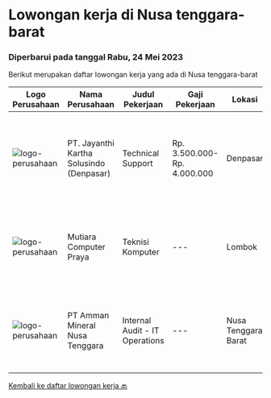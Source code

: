 
  # Lowongan kerja di Nusa tenggara-barat

  ### Diperbarui pada tanggal Rabu, 24 Mei 2023

  Berikut merupakan daftar lowongan kerja yang ada di Nusa tenggara-barat

  |Logo Perusahaan | Nama Perusahaan | Judul Pekerjaan | Gaji Pekerjaan | Lokasi | Deskripsi | Tanggal diunggah | Pranala |
  | -------------- | --------------- | --------------- | --------- | --------- | -------------- | ------- | ----------- |
  |![logo-perusahaan](https://image-service-cdn.seek.com.au/e43b5727dc6b4b766663b75c6a3216f9511b5f4a/ee4dce1061f3f616224767ad58cb2fc751b8d2dc)|PT. Jayanthi Kartha Solusindo (Denpasar)|Technical Support|Rp. 3.500.000-Rp. 4.000.000|Denpasar|Skills Needed : Network (Wired &amp; Wireless) Troubleshooting Job Description: Perform network troubleshooting fttx / ftth and make an improvement...|Jumat, 19 Mei 2023|https://www.jobstreet.co.id/id/job/technical-support-4338777?token=0~e95dd326-735e-4fd8-a8ba-164b06a63b70&sectionRank=1&jobId=jobstreet-id-job-4338777|
|![logo-perusahaan](https://i.ibb.co/sqvTCh9/112815900-stock-vector-no-image-available-icon-flat-vector.webp)|Mutiara Computer Praya|Teknisi Komputer|---|Lombok|Kualifikasi Pekerjaan Usia maksimal 40 Tahun Pendidikan SMA/SMK Sederajat Menguasai perbaikan laptop/komputer/printer Menguasai Install ulang Windows...|Rabu, 03 Mei 2023|https://www.jobstreet.co.id/id/job/teknisi-komputer-4316521?token=0~e95dd326-735e-4fd8-a8ba-164b06a63b70&sectionRank=2&jobId=jobstreet-id-job-4316521|
|![logo-perusahaan](https://image-service-cdn.seek.com.au/03278f3de39727dec0ee5a30eff1c4030c863d8c/ee4dce1061f3f616224767ad58cb2fc751b8d2dc)|PT Amman Mineral Nusa Tenggara|Internal Audit -  IT Operations|---|Nusa Tenggara Barat|Responsible to provide an independent, objective assurance and consulting activity designed to add value and improve an organization’s operations in...|Kamis, 27 April 2023|https://www.jobstreet.co.id/id/job/internal-audit-it-operations-4308471?token=0~e95dd326-735e-4fd8-a8ba-164b06a63b70&sectionRank=3&jobId=jobstreet-id-job-4308471|


  [Kembali ke daftar lowongan kerja 🔙](../README.md#daftar-lowongan-kerja)
  